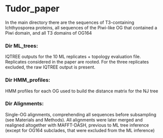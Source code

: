# Tudor_paper

In the main directory there are the sequences of T3-containing Ichthyosporea proteins, all sequences of the Piwi-like OG that contained a Piwi domain, and all T3 domains of OG164

### Dir ML_trees:
IQTREE outputs for the 10 ML replicates + topology evaluation file. Replicates considered in the paper are rooted. For the three replicates excluded, the raw IQTREE output is present.
  
### Dir HMM_profiles:
HMM profiles for each OG used to build the distance matrix for the NJ tree
  
###  Dir Alignments:
Single-OG alignments, comprehending all sequences before subsampling (see Materials and Methods). All alignments were later merged and realigned altogether with MAFFT-DASH, previous to ML tree inference (except for OG164 subclades, that were excluded from the ML inference)
